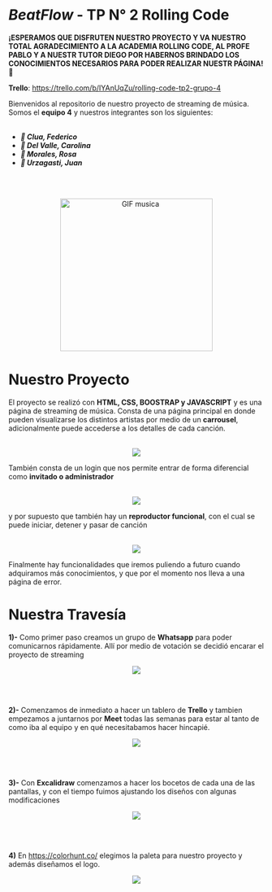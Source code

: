 # **_BeatFlow_** - TP N° 2 Rolling Code

**¡ESPERAMOS QUE DISFRUTEN NUESTRO PROYECTO Y VA NUESTRO TOTAL AGRADECIMIENTO A LA ACADEMIA ROLLING CODE, AL PROFE PABLO Y A NUESTR TUTOR DIEGO POR HABERNOS BRINDADO LOS CONOCIMIENTOS NECESARIOS PARA PODER REALIZAR NUESTR PÁGINA! 🚀**

**Trello**: https://trello.com/b/IYAnUqZu/rolling-code-tp2-grupo-4

Bienvenidos al repositorio de nuestro proyecto de streaming de música. Somos el **equipo 4** y nuestros integrantes son los siguientes:
<br>
<br>

- ***🎵 Clua, Federico***
- ***🎵 Del Valle, Carolina***
- ***🎵 Morales, Rosa***
- ***🎵 Urzagasti, Juan***
<br>
<br>
<p align="center">
  <img src="https://media.giphy.com/media/FAcgzV1pXYcykAxSRO/giphy.gif" alt="GIF musica" width="300">
</p>

  # Nuestro Proyecto

  El proyecto  se realizó con **HTML, CSS, BOOSTRAP y JAVASCRIPT** y es una página de streaming de música. Consta de una página principal en donde pueden visualizarse los distintos artistas por medio de un **carrousel**, adicionalmente puede accederse a los detalles de cada canción.
<br>
<br>
<p align="center">
  <img src="https://github.com/federicojclua/tp2-rolling-code/assets/156377897/a89cedd9-2618-44a3-b05f-9ea80e120a63">
</p>
 

  También consta de un login que nos permite entrar de forma diferencial como **invitado o administrador**
<br>
<br>
<p align="center">
  <img src="https://github.com/federicojclua/tp2-rolling-code/assets/156377897/9d833d24-e975-4d00-999f-e71d48b3e648">
</p>
 
  y por supuesto que también hay un **reproductor funcional**, con el cual se puede iniciar, detener y pasar de canción
<br>
<br>
<p align="center">
  <img src="https://github.com/federicojclua/tp2-rolling-code/assets/156377897/f5e20395-493e-415e-8feb-503042b608b0">
</p>

  Finalmente hay funcionalidades que iremos puliendo a futuro cuando adquiramos más conocimientos, y que por el momento nos lleva a una página de error.

  
# Nuestra Travesía
**1)-** Como primer paso creamos un grupo de **Whatsapp** para poder comunicarnos rápidamente. Allí por medio de votación se decidió encarar el proyecto de streaming
<p align="center">
  <img src="https://github.com/federicojclua/tp2-rolling-code/assets/156377897/26aa093d-a6a6-4a45-accf-e945accea7f1">
</p>
<br>
<br>

**2)-** Comenzamos de inmediato a hacer un tablero de **Trello** y tambien empezamos a juntarnos por **Meet** todas las semanas para estar al tanto de como iba al equipo y en qué necesitabamos hacer hincapié.

<p align="center">
  <img src="https://github.com/federicojclua/tp2-rolling-code/assets/156377897/352baacf-2a8e-41ef-a3df-b6fffdc0fd8f">
</p>

<br>
<br>

 **3)-** Con **Excalidraw** comenzamos a hacer los bocetos de cada una de las pantallas, y con el tiempo fuimos ajustando los diseños con algunas modificaciones
 
<p align="center">
  <img src="https://github.com/federicojclua/tp2-rolling-code/assets/156377897/f9570167-1005-4e2d-a6df-6fe7bbe38774">
</p>
  
<br>
<br>

  **4)** En https://colorhunt.co/ elegimos la paleta para nuestro proyecto y además diseñamos el logo.
  <p align="center">
  <img src="https://github.com/federicojclua/tp2-rolling-code/assets/156377897/cfabff7b-7ad1-476b-94bd-64b6fd115e36">
</p>

<br>
<br>


